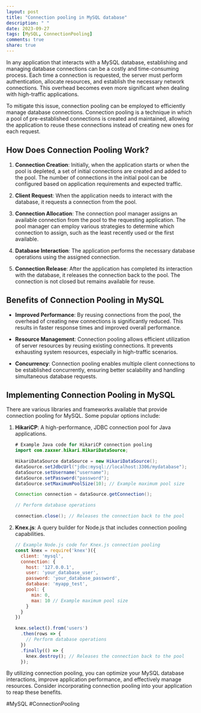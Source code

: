 ```yaml
---
layout: post
title: "Connection pooling in MySQL database"
description: " "
date: 2023-09-27
tags: [MySQL, ConnectionPooling]
comments: true
share: true
---
```


In any application that interacts with a MySQL database, establishing and managing database connections can be a costly and time-consuming process. Each time a connection is requested, the server must perform authentication, allocate resources, and establish the necessary network connections. This overhead becomes even more significant when dealing with high-traffic applications.

To mitigate this issue, connection pooling can be employed to efficiently manage database connections. Connection pooling is a technique in which a pool of pre-established connections is created and maintained, allowing the application to reuse these connections instead of creating new ones for each request.

## How Does Connection Pooling Work?

1. **Connection Creation**: Initially, when the application starts or when the pool is depleted, a set of initial connections are created and added to the pool. The number of connections in the initial pool can be configured based on application requirements and expected traffic.

2. **Client Request**: When the application needs to interact with the database, it requests a connection from the pool.

3. **Connection Allocation**: The connection pool manager assigns an available connection from the pool to the requesting application. The pool manager can employ various strategies to determine which connection to assign, such as the least recently used or the first available.

4. **Database Interaction**: The application performs the necessary database operations using the assigned connection.

5. **Connection Release**: After the application has completed its interaction with the database, it releases the connection back to the pool. The connection is not closed but remains available for reuse.

## Benefits of Connection Pooling in MySQL

- **Improved Performance**: By reusing connections from the pool, the overhead of creating new connections is significantly reduced. This results in faster response times and improved overall performance.

- **Resource Management**: Connection pooling allows efficient utilization of server resources by reusing existing connections. It prevents exhausting system resources, especially in high-traffic scenarios.

- **Concurrency**: Connection pooling enables multiple client connections to be established concurrently, ensuring better scalability and handling simultaneous database requests.

## Implementing Connection Pooling in MySQL

There are various libraries and frameworks available that provide connection pooling for MySQL. Some popular options include:

1. **HikariCP**: A high-performance, JDBC connection pool for Java applications.
    ```java
    # Example Java code for HikariCP connection pooling
    import com.zaxxer.hikari.HikariDataSource;

    HikariDataSource dataSource = new HikariDataSource();
    dataSource.setJdbcUrl("jdbc:mysql://localhost:3306/mydatabase");
    dataSource.setUsername("username");
    dataSource.setPassword("password");
    dataSource.setMaximumPoolSize(10); // Example maximum pool size

    Connection connection = dataSource.getConnection();

    // Perform database operations

    connection.close(); // Releases the connection back to the pool
    ```

2. **Knex.js**: A query builder for Node.js that includes connection pooling capabilities.
    ```javascript
    // Example Node.js code for Knex.js connection pooling
    const knex = require('knex')({
      client: 'mysql',
      connection: {
        host: '127.0.0.1',
        user: 'your_database_user',
        password: 'your_database_password',
        database: 'myapp_test',
        pool: {
          min: 0,
          max: 10 // Example maximum pool size
        }
      }
    })

    knex.select().from('users')
      .then(rows => {
        // Perform database operations
      })
      .finally(() => {
        knex.destroy(); // Releases the connection back to the pool
      });
    ```

By utilizing connection pooling, you can optimize your MySQL database interactions, improve application performance, and effectively manage resources. Consider incorporating connection pooling into your application to reap these benefits.

#MySQL #ConnectionPooling